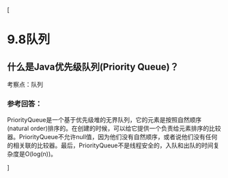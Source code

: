 [

# 9.8队列

## 什么是Java优先级队列(Priority Queue)？

考察点：队列

### 参考回答：

PriorityQueue是一个基于优先级堆的无界队列，它的元素是按照自然顺序(natural
order)排序的。在创建的时候，可以给它提供一个负责给元素排序的比较器。PriorityQueue不允许null值，因为他们没有自然顺序，或者说他们没有任何的相关联的比较器。最后，PriorityQueue不是线程安全的，入队和出队的时间复杂度是O(log(n))。

]

